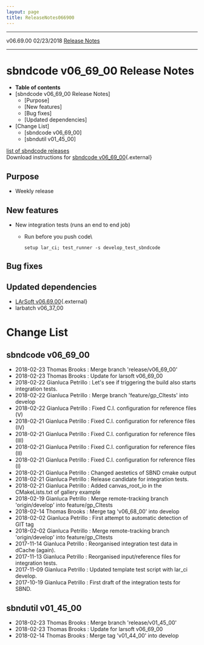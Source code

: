 ```yaml
---
layout: page
title: ReleaseNotes066900
---
```


  ----------- ------------ -- -- ------------------------------------------------------
  v06.69.00   02/23/2018         [Release Notes](ReleaseNotes066900.html)
  ----------- ------------ -- -- ------------------------------------------------------



sbndcode v06\_69\_00 Release Notes
======================================================================================

-   **Table of contents**
-   [sbndcode v06\_69\_00 Release
    Notes]
    -   [Purpose]
    -   [New features]
    -   [Bug fixes]
    -   [Updated dependencies]
-   [Change List]
    -   [sbndcode v06\_69\_00]
    -   [sbndutil v01\_45\_00]

[list of sbndcode
releases](List_of_SBND_code_releases.html)\
Download instructions for [sbndcode
v06\_69\_00](http://scisoft.fnal.gov/scisoft/bundles/sbnd/v06_69_00/sbndcode-v06_69_00.html){.external}



Purpose
----------------------------------

-   Weekly release



New features
--------------------------------------------

-   New integration tests (runs an end to end job)
    -   Run before you push code\

            setup lar_ci; test_runner -s develop_test_sbndcode 



Bug fixes
--------------------------------------



Updated dependencies
------------------------------------------------------------

-   [LArSoft
    v06.69.00](https://cdcvs.fnal.gov/redmine/projects/larsoft/wiki/ReleaseNotes066900){.external}
-   larbatch v06\_37\_00



Change List
==========================================



sbndcode v06\_69\_00
----------------------------------------------------------

-   2018-02-23 Thomas Brooks : Merge branch \'release/v06\_69\_00\'
-   2018-02-23 Thomas Brooks : Update for larsoft v06\_69\_00
-   2018-02-22 Gianluca Petrillo : Let\'s see if triggering the build
    also starts integration tests.
-   2018-02-22 Gianluca Petrillo : Merge branch \'feature/gp\_CItests\'
    into develop
-   2018-02-22 Gianluca Petrillo : Fixed C.I. configuration for
    reference files (V)
-   2018-02-21 Gianluca Petrillo : Fixed C.I. configuration for
    reference files (IV)
-   2018-02-21 Gianluca Petrillo : Fixed C.I. configuration for
    reference files (III)
-   2018-02-21 Gianluca Petrillo : Fixed C.I. configuration for
    reference files (II)
-   2018-02-21 Gianluca Petrillo : Fixed C.I. configuration for
    reference files (I)
-   2018-02-21 Gianluca Petrillo : Changed aestetics of SBND cmake
    output
-   2018-02-21 Gianluca Petrillo : Release candidate for integration
    tests.
-   2018-02-21 Gianluca Petrillo : Added canvas\_root\_io in the
    CMakeLists.txt of gallery example
-   2018-02-19 Gianluca Petrillo : Merge remote-tracking branch
    \'origin/develop\' into feature/gp\_CItests
-   2018-02-14 Thomas Brooks : Merge tag \'v06\_68\_00\' into develop
-   2018-02-02 Gianluca Petrillo : First attempt to automatic detection
    of GIT tag
-   2018-02-02 Gianluca Petrillo : Merge remote-tracking branch
    \'origin/develop\' into feature/gp\_CItests
-   2017-11-14 Gianluca Petrillo : Reorganised integration test data in
    dCache (again).
-   2017-11-13 Gianluca Petrillo : Reorganised input/reference files for
    integration tests.
-   2017-11-09 Gianluca Petrillo : Updated template test script with
    lar\_ci develop.
-   2017-10-19 Gianluca Petrillo : First draft of the integration tests
    for SBND.



sbndutil v01\_45\_00
----------------------------------------------------------

-   2018-02-23 Thomas Brooks : Merge branch \'release/v01\_45\_00\'
-   2018-02-23 Thomas Brooks : Update for larsoft v06\_69\_00
-   2018-02-14 Thomas Brooks : Merge tag \'v01\_44\_00\' into develop
